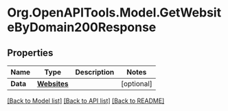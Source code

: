 # Org.OpenAPITools.Model.GetWebsiteByDomain200Response

## Properties

Name | Type | Description | Notes
------------ | ------------- | ------------- | -------------
**Data** | [**Websites**](Websites.md) |  | [optional] 

[[Back to Model list]](../README.md#documentation-for-models) [[Back to API list]](../README.md#documentation-for-api-endpoints) [[Back to README]](../README.md)

